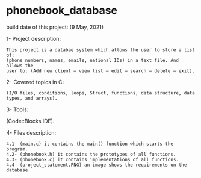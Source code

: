 # phonebook_database

build date of this project: (9 May, 2021)

1- Project description:

    This project is a databae system which allows the user to store a list of: 
    (phone numbers, names, emails, national IDs) in a text file. And allows the 
    user to: (Add new client – view list – edit – search – delete – exit). 
    
    
2- Covered topics in C: 

    (I/O files, conditions, loops, Struct, functions, data structure, data types, and arrays). 


3- Tools:

(Code::Blocks IDE).

4- Files description:

    4.1- (main.c) it contains the main() function which starts the program.
    4.2- (phonebook.h) it contains the prototypes of all functions.
    4.3- (phonebook.c) it contains implementations of all functions.
    4.4- (project_statement.PNG) an image shows the requirements on the database.










